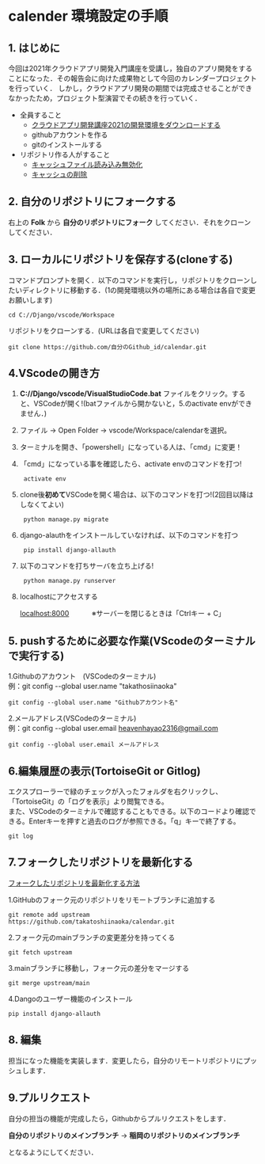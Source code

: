 
# calender 環境設定の手順

## 1. はじめに
今回は2021年クラウドアプリ開発入門講座を受講し，独自のアプリ開発をすることになった．その報告会に向けた成果物として今回のカレンダープロジェクトを行っていく．
しかし，クラウドアプリ開発の期間では完成させることができなかったため，プロジェクト型演習でその続きを行っていく．
* 全員すること
    * [クラウドアプリ開発講座2021の開発環境をダウンロードする](Document/make_env.md)
    * githubアカウントを作る
    * gitのインストールする
* リポジトリ作る人がすること
    * [キャッシュファイル読み込み無効化](https://note.com/masato1230/n/na63ac4e7ccdd)
    * [キャッシュの削除](https://qiita.com/fuwamaki/items/3ed021163e50beab7154)


## 2. 自分のリポジトリにフォークする
右上の **Folk** から **自分のリポジトリにフォーク** してください．それをクローンしてください．


## 3. ローカルにリポジトリを保存する(cloneする)
コマンドプロンプトを開く．以下のコマンドを実行し，リポジトリをクローンしたいディレクトリに移動する．(1の開発環境以外の場所にある場合は各自で変更お願いします)
    
    cd C://Django/vscode/Workspace
 
リポジトリをクローンする．(URLは各自で変更してください)

    git clone https://github.com/自分のGithub_id/calendar.git
    
## 4.VScodeの開き方
1. **C://Django/vscode/VisualStudioCode.bat** ファイルをクリック。すると、VSCodeが開く!(batファイルから開かないと，5.のactivate envができません．)

2. ファイル → Open Folder → vscode/Workspace/calendarを選択。
3. ターミナルを開き、「powershell」になっている人は、「cmd」に変更！
4. 「cmd」になっている事を確認したら、activate envのコマンドを打つ!      

        activate env

5. clone後**初めて**VSCodeを開く場合は、以下のコマンドを打つ!(2回目以降はしなくてよい)
   
        python manage.py migrate

6. django-alauthをインストールしていなければ、以下のコマンドを打つ

        pip install django-allauth

7. 以下のコマンドを打ちサーバを立ち上げる!

        python manage.py runserver
        
8. localhostにアクセスする

    [localhost:8000](http://localhost:8000/)　　　
    ※サーバーを閉じるときは「Ctrlキー + C」

    


## 5. pushするために必要な作業(VScodeのターミナルで実行する)
1.Githubのアカウント　(VSCodeのターミナル)  
例：git config --global user.name "takathosiinaoka"

    git config --global user.name "Githubアカウント名"  　 


2.メールアドレス(VSCodeのターミナル)  
例：git config --global user.email heavenhayao2316@gmail.com  

    git config --global user.email メールアドレス

## 6.編集履歴の表示(TortoiseGit or Gitlog)
エクスプローラーで緑のチェックが入ったフォルダを右クリックし、「TortoiseGit」の「ログを表示」より閲覧できる。  
また、VSCodeのターミナルで確認することもできる。以下のコードより確認できる。Enterキーを押すと過去のログが参照できる。「q」キーで終了する。


    git log
   
## 7.フォークしたリポジトリを最新化する
[フォークしたリポジトリを最新化する方法](https://qiita.com/Nossa/items/ace2ab802adc85f86b20)


1.GitHubのフォーク元のリポジトリをリモートブランチに追加する

    git remote add upstream https://github.com/takatoshiinaoka/calendar.git

2.フォーク元のmainブランチの変更差分を持ってくる

    git fetch upstream

3.mainブランチに移動し，フォーク元の差分をマージする

    git merge upstream/main
4.Dangoのユーザー機能のインストール
         
    pip install django-allauth

## 8. 編集
担当になった機能を実装します．変更したら，自分のリモートリポジトリにプッシュします．

## 9.プルリクエスト
自分の担当の機能が完成したら，Githubからプルリクエストをします．

**自分のリポジトリのメインブランチ** → **稲岡のリポジトリのメインブランチ**

となるようにしてください．

  

  
   

   
   
